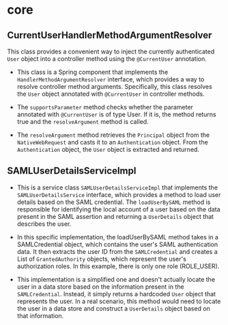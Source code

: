 # core

## CurrentUserHandlerMethodArgumentResolver
This class provides a convenient way to inject the currently authenticated `User` object into a controller method using the `@CurrentUser` annotation.

- This class is a Spring component that implements the `HandlerMethodArgumentResolver` interface, which provides a way to resolve controller method arguments. Specifically, this class resolves the `User` object annotated with `@CurrentUser` in controller methods.

- The `supportsParameter` method checks whether the parameter annotated with `@CurrentUser` is of type User. If it is, the method returns true and the `resolveArgument` method is called.

- The `resolveArgument` method retrieves the `Principal` object from the `NativeWebRequest` and casts it to an `Authentication` object. From the `Authentication` object, the `User` object is extracted and returned.

## SAMLUserDetailsServiceImpl
- This is a service class `SAMLUserDetailsServiceImpl` that implements the `SAMLUserDetailsService` interface, which provides a method to load user details based on the SAML credential. The `loadUserBySAML` method is responsible for identifying the local account of a user based on the data present in the SAML assertion and returning a `UserDetails` object that describes the user.

- In this specific implementation, the loadUserBySAML method takes in a SAMLCredential object, which contains the user's SAML authentication data. It then extracts the user ID from the `SAMLCredential` and creates a List of `GrantedAuthority` objects, which represent the user's authorization roles. In this example, there is only one role (ROLE_USER).

- This implementation is a simplified one and doesn't actually locate the user in a data store based on the information present in the `SAMLCredential`. Instead, it simply returns a hardcoded `User` object that represents the user. In a real scenario, this method would need to locate the user in a data store and construct a `UserDetails` object based on that information.

